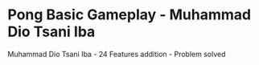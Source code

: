 # Pong Basic Gameplay - Muhammad Dio Tsani Iba
Muhammad Dio Tsani Iba - 24
Features addition - Problem solved
